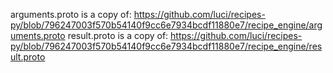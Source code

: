 arguments.proto is a copy of:
https://github.com/luci/recipes-py/blob/796247003f570b54140f9cc6e7934bcdf11880e7/recipe_engine/arguments.proto
result.proto is a copy of:
https://github.com/luci/recipes-py/blob/796247003f570b54140f9cc6e7934bcdf11880e7/recipe_engine/result.proto
